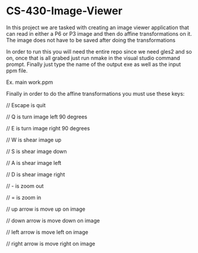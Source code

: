 # CS-430-Image-Viewer
In this project we are tasked with creating an image viewer application
that can read in either a P6 or P3 image and then do affine transformations 
on it. The image does not have to be saved after doing the transformations

In order to run this you will need the entire repo since we need gles2 and so on,
once that is all grabed just run nmake in the visual studio command prompt. 
Finally just type the name of the output exe as well as the input ppm file.

Ex. main work.ppm


Finally in order to do the affine transformations you must use these keys:

// Escape is quit

// Q is turn image left 90 degrees

// E is turn image right 90 degrees

// W is shear image up

// S is shear image down

// A is shear image left

// D is shear image right

// - is zoom out

// = is zoom in

// up arrow is move up on image

// down arrow is move down on image

// left arrow is move left on image

// right arrow is move right on image
